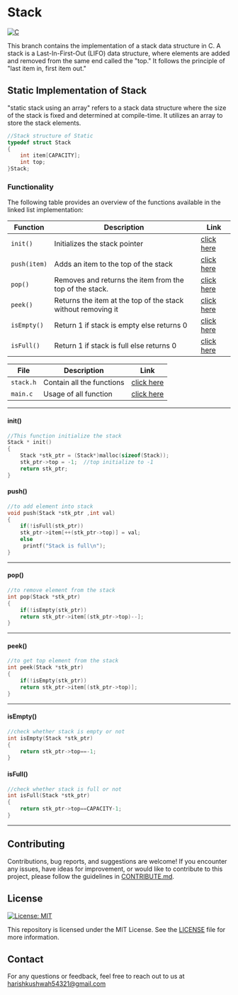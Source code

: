 # Stack
[![C](https://img.shields.io/badge/language-C-blue.svg)](https://en.wikipedia.org/wiki/C_(programming_language))

This branch contains the implementation of a stack data structure in C.
A stack is a Last-In-First-Out (LIFO) data structure, where elements are added and removed from the same end called the "top." It follows the principle of "last item in, first item out."


## Static Implementation of Stack
"static stack using an array" refers to a stack data structure where the size of the stack is fixed and determined at compile-time. It utilizes an array to store the stack elements.
```c
//Stack structure of Static 
typedef struct Stack
{
    int item[CAPACITY];
    int top;
}Stack;
```

### Functionality

The following table provides an overview of the functions available in the linked list implementation:

| Function          | Description                                       |Link|
|-------------------|---------------------------------------------------|-----|
|`init()`| Initializes the stack pointer          |[click here](#init)|
|`push(item)`| Adds an item to the top of the stack           |[click here](#push)|
|`pop()`| Removes and returns the item from the top of the stack.|[click here](#pop)|
|`peek()`|Returns the item at the top of the stack without removing it|[click here](#peek)|
|`isEmpty()`|Return 1 if stack is empty else returns 0|[click here](#isempty)|
|`isFull()`|Return 1 if stack is full else returns 0|[click here](#isfull)|

| File         | Description                                       |Link|
|-------------------|---------------------------------------------------|-----|
| `stack.h`          | Contain all the functions  |[click here](src/stack.h) |
| `main.c`          | Usage of all function  |[click here](src/main.c) |

---

<a name="init"></a>
#### init()

```c
//This function initialize the stack
Stack * init()
{
    Stack *stk_ptr = (Stack*)malloc(sizeof(Stack));
    stk_ptr->top = -1;  //top initialize to -1
    return stk_ptr;
}

```
<a name="push"></a>
#### push()

```c
//to add element into stack
void push(Stack *stk_ptr ,int val)
{
    if(!isFull(stk_ptr))
    stk_ptr->item[++(stk_ptr->top)] = val;
    else
     printf("Stack is full\n");
}

```
---
<a name="pop"></a>
#### pop()

```c
//to remove element from the stack 
int pop(Stack *stk_ptr)
{
    if(!isEmpty(stk_ptr))
    return stk_ptr->item[(stk_ptr->top)--];
}
```
---

<a name="peek"></a>
#### peek()

```c
//to get top element from the stack 
int peek(Stack *stk_ptr)
{
    if(!isEmpty(stk_ptr))
    return stk_ptr->item[(stk_ptr->top)];
}
```
---
<a name="isempty"></a>
#### isEmpty()

```c
//check whether stack is empty or not
int isEmpty(Stack *stk_ptr)
{
    return stk_ptr->top==-1;
}
```
<a name ="isfull"></a>
#### isFull()
```c
//check whether stack is full or not
int isFull(Stack *stk_ptr)
{
    return stk_ptr->top==CAPACITY-1;
}
```
---

## Contributing

Contributions, bug reports, and suggestions are welcome! If you encounter any issues, have ideas for improvement, or would like to contribute to this project, please follow the guidelines in [CONTRIBUTE.md](https://github.com/Harish-Kushwah/Data-Structures-and-Algorithms-C/blob/Stack/contribute.md).

## License

[![License: MIT](https://img.shields.io/badge/License-MIT-green.svg)](https://opensource.org/licenses/MIT)

This repository is licensed under the MIT License. See the [LICENSE](LICENSE) file for more information.

## Contact
For any questions or feedback, feel free to reach out to us at harishkushwah54321@gmail.com


